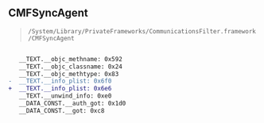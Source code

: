## CMFSyncAgent

> `/System/Library/PrivateFrameworks/CommunicationsFilter.framework/CMFSyncAgent`

```diff

   __TEXT.__objc_methname: 0x592
   __TEXT.__objc_classname: 0x24
   __TEXT.__objc_methtype: 0x83
-  __TEXT.__info_plist: 0x6f0
+  __TEXT.__info_plist: 0x6e6
   __TEXT.__unwind_info: 0xe0
   __DATA_CONST.__auth_got: 0x1d0
   __DATA_CONST.__got: 0xc8

```
